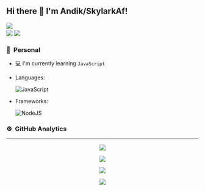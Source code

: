 ## Hi there 👋 I'm Andik/SkylarkAf!

<a href="https://github.com/SkylarkAf"><img src="https://cardivo.vercel.app/api?name=Andik Febriansyah&description=Hi, i'm Skylarkaf Nice to meet you and i'm just newbie&image=https://telegra.ph/file/b15cfdc4ad323112c0e99.jpg&usqp=CAU&backgroundColor=%23ecf0f1&instagram=@skylarkaf_&github=SkylarkAf&pattern=leaf&colorPattern=%23eaeaea" /><a> <br />
[<img src="https://img.shields.io/badge/whatsapp-%808080.svg?&style=for-the-badge&logo=whatsapp&logoColor=white">](https://wa.me/6282331660134?text=Hi+👋)
[<img src="https://img.shields.io/badge/instagram-%23E4405F.svg?&style=for-the-badge&logo=instagram&logoColor=white">](https://instagram.com/skylarkaf_)

### 🤠 &nbsp;Personal
- 💻 I'm currently learning `JavaScript`
- Languages: &nbsp;

  ![JavaScript](https://img.shields.io/badge/JavaScript-323330?style=for-the-badge&logo=javascript&logoColor=F7DF1E)
- Frameworks: &nbsp;

  ![NodeJS](https://img.shields.io/badge/Node.js-43853D?style=for-the-badge&logo=node.js&logoColor=white)


### ⚙ &nbsp;GitHub Analytics

---

<p align="center">
  <a href="https://github.com/SkylarkAf"><img src="https://github-readme-stats.vercel.app/api?username=SkylarkAf&theme=tokyonight&show_icons=true" /></a>
</p>

<p align="center">
  <a href="https://github.com/SkylarkAf"><img src="https://github-readme-streak-stats.herokuapp.com?user=SkylarkAf&theme=tokyonight&hide_border=false&properties=background&border=%239611C5FF" /><a>
</p>
  
<p align="center">
  <a href="https://github.com/SkylarkAf"><img src="https://github-readme-stats.vercel.app/api/top-langs?username=SkylarkAf&theme=tokyonight&layout=compact" /></a>
</p>
  
<p align="center">
  <a href="https://github.com/SkylarkAf"><img src="https://github-profile-trophy.vercel.app/?username=SkylarkAf&theme=radical&margin-w=20&no-bg=true&no-frame=false" /><a>
</p>


